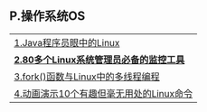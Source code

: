 <h2>P.操作系统OS</h2>
<table>
  <tr>
    <td><a href="https://github.com/judasn/Linux-Tutorial?hmsr=toutiao.io&amp;amp;utm_medium=toutiao.io&amp;amp;utm_source=toutiao.io">1.Java程序员眼中的Linux</a></td>
  </tr>
  <tr>
    <td><a href="http://www.smartcitychina.cn/QianYanJiShu/2016-05/7057.html"><strong>2.80多个Linux系统管理员必备的监控工具</strong></a></td>
  </tr>
  <tr>
    <td><a href="http://www.techug.com/linux-fork">3.fork()函数与Linux中的多线程编程</a></td>
  </tr>
  <tr>
    <td><a href="http://www.vaikan.com/10-funny-liunx-command/">4.动画演示10个有趣但毫无用处的Linux命令</a></td>
  </tr>
</table>

